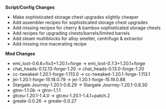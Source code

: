 **Script/Config Changes**
- Make sophisticated storage chest upgrades slightly cheaper
- Add assembler recipes for sophisticated storage chest upgrades
- Add missing recipes for cherry & bamboo sophisticated storage chests
- Add recipes for upgrading chests/barrels/limited barrels
- Add steam multiblocks for alloy smelter, centrifuge & extractor
- Add missing rice macerating recipe

**Mod Changes**
- emi_loot-0.6.6+fix3+1.20.1+forge -> emi_loot-0.7.3+1.20.1+forge
- chat_heads-0.12.13-forge-1.20 -> chat_heads-0.13.0-forge-1.20
- cc-tweaked-1.20.1-forge-1.113.0 -> cc-tweaked-1.20.1-forge-1.113.1
- jei-1.20.1-forge-15.18.0.79 -> jei-1.20.1-forge-15.19.0.88
- Stargate Journey-1.20.1-0.6.29 -> Stargate Journey-1.20.1-0.6.30
- gtnn-1.1.0b -> gtnn-1.1.1
- gtceu-1.20.1-1.4.0 -> gtceu-1.20.1-1.4.1+patch.2
- greate-0.0.26 -> greate-0.0.27